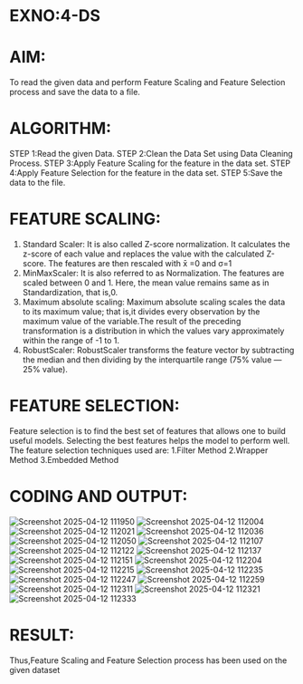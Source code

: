 # EXNO:4-DS
# AIM:
To read the given data and perform Feature Scaling and Feature Selection process and save the
data to a file.

# ALGORITHM:
STEP 1:Read the given Data.
STEP 2:Clean the Data Set using Data Cleaning Process.
STEP 3:Apply Feature Scaling for the feature in the data set.
STEP 4:Apply Feature Selection for the feature in the data set.
STEP 5:Save the data to the file.

# FEATURE SCALING:
1. Standard Scaler: It is also called Z-score normalization. It calculates the z-score of each value and replaces the value with the calculated Z-score. The features are then rescaled with x̄ =0 and σ=1
2. MinMaxScaler: It is also referred to as Normalization. The features are scaled between 0 and 1. Here, the mean value remains same as in Standardization, that is,0.
3. Maximum absolute scaling: Maximum absolute scaling scales the data to its maximum value; that is,it divides every observation by the maximum value of the variable.The result of the preceding transformation is a distribution in which the values vary approximately within the range of -1 to 1.
4. RobustScaler: RobustScaler transforms the feature vector by subtracting the median and then dividing by the interquartile range (75% value — 25% value).

# FEATURE SELECTION:
Feature selection is to find the best set of features that allows one to build useful models. Selecting the best features helps the model to perform well.
The feature selection techniques used are:
1.Filter Method
2.Wrapper Method
3.Embedded Method

# CODING AND OUTPUT:
![Screenshot 2025-04-12 111950](https://github.com/user-attachments/assets/678f8500-a2a7-4131-a5b7-64bd2891a111)
![Screenshot 2025-04-12 112004](https://github.com/user-attachments/assets/b81a244a-355c-4945-b187-a366cbb267b4)
![Screenshot 2025-04-12 112021](https://github.com/user-attachments/assets/408a7140-430a-4a40-8bff-a2706b5af580)
![Screenshot 2025-04-12 112036](https://github.com/user-attachments/assets/cffbd6be-e73a-46bf-bce2-98a95720ed44)
![Screenshot 2025-04-12 112050](https://github.com/user-attachments/assets/ef731e15-f55d-44c8-8074-64cc07f91540)
![Screenshot 2025-04-12 112107](https://github.com/user-attachments/assets/5366d038-1df0-4faa-a98c-4088307d99ef)
![Screenshot 2025-04-12 112122](https://github.com/user-attachments/assets/2b5d5e1b-77b6-4dcf-a1ff-2abaee24ca69)
![Screenshot 2025-04-12 112137](https://github.com/user-attachments/assets/79c3f4b6-e425-433d-b2c3-8870fd415a83)
![Screenshot 2025-04-12 112151](https://github.com/user-attachments/assets/2e3c62f4-bf62-48ea-9d55-e76f269e3966)
![Screenshot 2025-04-12 112204](https://github.com/user-attachments/assets/e0a4308e-0c09-49b9-a78c-88f2a149546e)
![Screenshot 2025-04-12 112215](https://github.com/user-attachments/assets/98618690-19f1-4c8a-a622-d3770a9867ff)
![Screenshot 2025-04-12 112235](https://github.com/user-attachments/assets/37ba6703-db5b-4c20-a11c-a41442ea418d)
![Screenshot 2025-04-12 112247](https://github.com/user-attachments/assets/4f9ccd76-7787-464d-9957-360b3fadf177)
![Screenshot 2025-04-12 112259](https://github.com/user-attachments/assets/a9b1c67b-dae8-492f-8d77-ced991f63846)
![Screenshot 2025-04-12 112311](https://github.com/user-attachments/assets/69c191cc-f5db-435b-b8a2-9c7784fb35ea)
![Screenshot 2025-04-12 112321](https://github.com/user-attachments/assets/511ce917-1528-418f-b084-1dc7812a465c)
![Screenshot 2025-04-12 112333](https://github.com/user-attachments/assets/7a1a0b0c-152e-46ad-b541-e8ef16daa966)

# RESULT:

Thus,Feature Scaling and Feature Selection process has been used on the given  dataset
